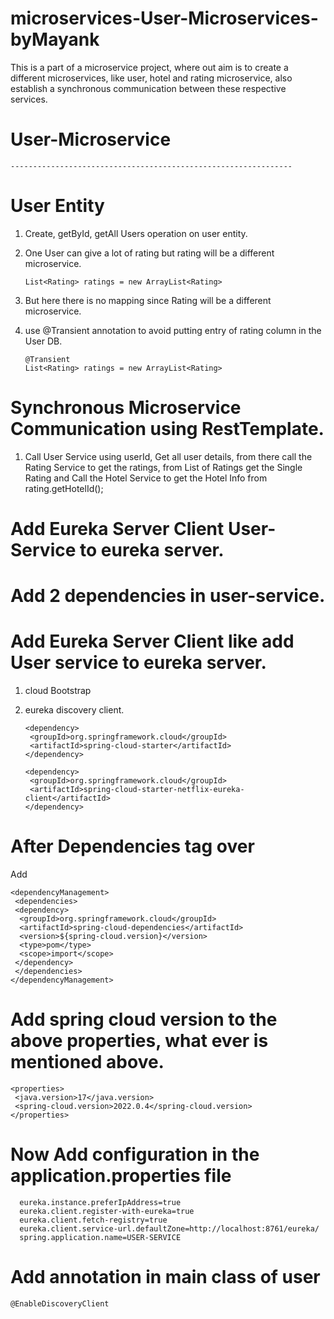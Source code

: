 # microservices-User-Microservices-byMayank

This is a part of a microservice project, where out aim is to create a different microservices, like user, hotel 
and rating microservice, also establish a synchronous communication between these respective services.

# User-Microservice
    ---------------------------------------------------------------

# User Entity 
1. Create, getById, getAll Users operation on user entity.
2. One User can give a lot of rating but rating will be a different microservice.

       List<Rating> ratings = new ArrayList<Rating> 
4. But here there is no mapping since Rating will be a different microservice.
5. use @Transient annotation to avoid putting entry of rating column in the User DB.

       @Transient
       List<Rating> ratings = new ArrayList<Rating> 


# Synchronous Microservice Communication using RestTemplate.
1. Call User Service using userId, Get all user details, from there call the 
   Rating Service to get the ratings, from List of Ratings get the Single Rating and 
   Call the Hotel Service to get the Hotel Info from rating.getHotelId();



# Add Eureka Server Client User-Service to eureka server.
# Add 2 dependencies in user-service.
# Add Eureka Server Client like add User service to eureka server.
1. cloud Bootstrap
2. eureka discovery client.

       <dependency>
        <groupId>org.springframework.cloud</groupId>
        <artifactId>spring-cloud-starter</artifactId>
       </dependency>

       <dependency>
        <groupId>org.springframework.cloud</groupId>
        <artifactId>spring-cloud-starter-netflix-eureka-client</artifactId>
       </dependency>

# After Dependencies tag over
Add

    <dependencyManagement>
     <dependencies>
     <dependency>
      <groupId>org.springframework.cloud</groupId>
      <artifactId>spring-cloud-dependencies</artifactId>
      <version>${spring-cloud.version}</version>
      <type>pom</type>
      <scope>import</scope>
     </dependency>
     </dependencies>
    </dependencyManagement>


# Add spring cloud version to the above properties, what ever is mentioned above.

    <properties>
     <java.version>17</java.version>
     <spring-cloud.version>2022.0.4</spring-cloud.version>
    </properties>


# Now Add configuration in the application.properties file

      eureka.instance.preferIpAddress=true
      eureka.client.register-with-eureka=true
      eureka.client.fetch-registry=true
      eureka.client.service-url.defaultZone=http://localhost:8761/eureka/
      spring.application.name=USER-SERVICE

# Add annotation in main class of user

    @EnableDiscoveryClient

